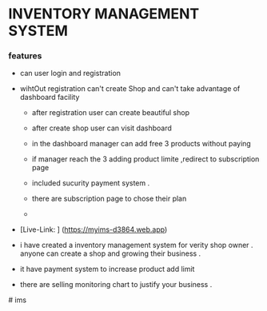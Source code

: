 # INVENTORY MANAGEMENT SYSTEM 


### features 


- can user login and registration

- wihtOut registration can't create Shop  and can't take advantage of dashboard facility

  - after registration user can create beautiful  shop
 
  - after create shop user can visit dashboard
 
  - in the dashboard  manager can add free 3 products without paying
 
  - if manager reach the 3 adding product limite ,redirect to subscription page
 
  - included sucurity payment system .
 
  - there are subscription page to chose their  plan
  -  


- [Live-Link: ] (https://myims-d3864.web.app)


- i have created a inventory management system for verity shop owner . anyone can create a shop and growing their business .


-  it have payment system to increase product add limit 


- there are selling monitoring chart to  justify  your  business .

#   i m s 
 
 
